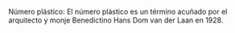 Número plástico: El número plástico es un término acuñado por el arquitecto y monje Benedictino Hans Dom van der Laan en 1928.
